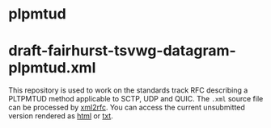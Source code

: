 # plpmtud
# draft-fairhurst-tsvwg-datagram-plpmtud.xml

This repository is used to work on the standards track RFC describing
a PLTPMTUD method applicable to SCTP, UDP and QUIC.
The `.xml` source file can be processed by [xml2rfc](http://xml2rfc.tools.ietf.org).
You can access the current unsubmitted version rendered as [html](http://xml2rfc.ietf.org/cgi-bin/xml2rfc.cgi?input=&url=https%3A%2F%2Fraw.githubusercontent.com%2Fnplab%2Fplpmtud%2Fmaster%2Fdraft-fairhurst-tsvwg-datagram-plpmtud.xml&modeAsFormat=html%2Fascii&type=towindow&Submit=Submit) or [txt](http://xml2rfc.ietf.org/cgi-bin/xml2rfc.cgi?input=&url=https%3A%2F%2Fraw.githubusercontent.com%2Fnplab%2Fplpmtud%2Fmaster%2Fdraft-fairhurst-tsvwg-datagram-plpmtud.xml&modeAsFormat=txt%2Fascii&type=towindow&Submit=Submit).

